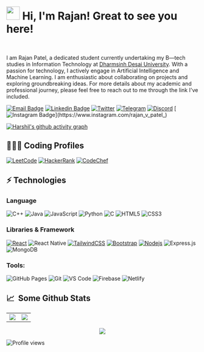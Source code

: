 # <img src="https://cdn.jsdelivr.net/gh/Th3Wall/assets-cdn/PersonalGithubReadme/HandGreet.gif" width="35px" />&nbsp;<b>Hi, I'm Rajan! Great to see you here!</b>
<br>

I am Rajan Patel, a dedicated student currently undertaking my B—tech studies in Information Technology at [Dharmsinh Desai University](https://www.ddu.ac.in/). With a passion for technology, I actively engage in Artificial Intelligence and Machine Learning. I am enthusiastic about collaborating on projects and exploring groundbreaking ideas. For more details about my academic and professional journey, please feel free to reach out to me through the link I've included.
<br>

[![Email Badge](https://img.shields.io/badge/-Email-c14438?style=flat-square&logo=Gmail&logoColor=white&link=mailto:rajan78053@gmail.com)](mailto:harshilprajapati9192@gmail.com)
[![Linkedin Badge](https://img.shields.io/badge/-LinkedIn-blue?style=flat-square&logo=Linkedin&logoColor=white&link=https://www.linkedin.com/in/rajan-patel126/)](https://www.linkedin.com/in/rajan-patel126/)
[![Twitter](https://img.shields.io/badge/Twitter-1DA1F2?style=flat-square&logo=twitter&logoColor=white)](https://twitter.com/RajanPa89683657)
[![Telegram](https://img.shields.io/badge/-Telegram-blue?style=flat-square&logo=Telegram&logoColor=white)](https://t.me/RajanPatel126)
[![Discord](https://img.shields.io/badge/-Discord-7289DA?style=flat-square&logo=discord&logoColor=white)](https://discordapp.com/users/rajanpatel2440)
[![Instagram Badge](https://img.shields.io/badge/-Instagram-purple?style=flat-square&logo=instagram&logoColor=white&link=https://www.instagram.com/rajan_v_patel_)](https://www.instagram.com/rajan_v_patel_)

[![Harshil's github activity graph](https://github-readme-activity-graph.vercel.app/graph?username=rajanpatel126&theme=react-dark)](https://github.com/rajanpatel126)

## 👨🏻‍💻 Coding Profiles

[![LeetCode](https://img.shields.io/badge/-LeetCode-FFA116?style=for-the-badge&logo=LeetCode&logoColor=black)](https://leetcode.com/rajan_126/)
[![HackerRank](https://img.shields.io/badge/-HackerRank-2EC866?style=for-the-badge&logo=HackerRank&logoColor=white)](https://www.hackerrank.com/profile/rajan78053)
[![CodeChef](https://img.shields.io/badge/-CodeChef-5B4638?style=for-the-badge&logo=CodeChef&logoColor=white)](https://www.codechef.com/users/rajan_126)

## ⚡ Technologies

### Language

![C++](https://img.shields.io/badge/-C++-00599C?style=for-the-badge&logo=cplusplus)
![Java](https://img.shields.io/badge/-java-E34A86?style=for-the-badge&logo=java)
![JavaScript](https://img.shields.io/badge/-JavaScript-black?style=for-the-badge&logo=javascript)
![Python](https://img.shields.io/badge/-Python-black?style=for-the-badge&logo=Python)
![C](https://img.shields.io/badge/-C-00599C?style=for-the-badge&logo=c)
![HTML5](https://img.shields.io/badge/-HTML5-E34F26?style=for-the-badge&logo=html5&logoColor=white)
![CSS3](https://img.shields.io/badge/-CSS3-1572B6?style=for-the-badge&logo=css3)

### Libraries & Framework

[![React](https://img.shields.io/badge/-React-black?style=for-the-badge&logo=react)](https://reactjs.org/)
![React Native](https://img.shields.io/badge/react_native-%2320232a.svg?style=for-the-badge&logo=react&logoColor=%2361DAFB)
[![TailwindCSS](https://img.shields.io/badge/tailwindcss-%2338B2AC.svg?&style=for-the-badge&logo=tailwind-css&logoColor=white)](https://tailwindcss.com/)
[![Bootstrap](https://img.shields.io/badge/-Bootstrap-563D7C?style=for-the-badge&logo=bootstrap)](https://getbootstrap.com/)
[![Nodejs](https://img.shields.io/badge/-Nodejs-black?style=for-the-badge&logo=Node.js)](https://nodejs.org/)
![Express.js](https://img.shields.io/badge/Express.js-000000?style=for-the-badge&logo=express&logoColor=white)
![MongoDB](https://img.shields.io/badge/MongoDB-%234ea94b.svg?style=for-the-badge&logo=mongodb&logoColor=white)

### Tools:

![GitHub Pages](https://img.shields.io/badge/GitHub%20Pages-%23327FC7.svg?logo=github&style=for-the-badge&logoColor=white)
![Git](https://img.shields.io/badge/-Git-black?style=for-the-badge&logo=git)
![VS Code](https://img.shields.io/badge/-VS%20Code-007ACC?style=for-the-badge&logo=visual-studio-code)
![Firebase](https://img.shields.io/badge/firebase-ffca28?style=for-the-badge&logo=firebase&logoColor=black)
![Netlify](https://img.shields.io/badge/-Netlify-%2300C7B7?style=for-the-badge&logo=netlify&logoColor=ffffff)

## 📈 &nbsp;Some Github Stats ##

<table>
<tr>
<td>
<img src="https://github-readme-stats.vercel.app/api?username=rajanpatel126&include_all_commits=true&count_private=true&show_icons=true&line_height=20&theme=tokyonight"/>
<td><img src="https://github-readme-stats.vercel.app/api/top-langs?username=rajanpatel126&show_icons=true&locale=en&layout=compact&theme=tokyonight" />
</td>
</tr>
</table>
<p align="center">
<img align="center" src="https://github-readme-streak-stats.herokuapp.com/?user=rajanpatel126&theme=tokyonight" />
</p>

![Profile views](https://komarev.com/ghpvc/?username=rajanpatel126&style=flat-square&color=blue)
